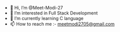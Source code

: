 - 👋 Hi, I’m @Meet-Modi-27
- 👀 I’m interested in Full Stack Development
- 🌱 I’m currently learning C language
- 📫 How to reach me :- meetmodi2705@gmail.com

<!---
Meet-Modi-27/Meet-Modi-27 is a ✨ special ✨ repository because its `README.md` (this file) appears on your GitHub profile.
You can click the Preview link to take a look at your changes.
--->
